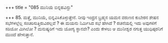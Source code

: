 +++
title = "085 ಮುನಿಯೆ ಬಿನ್ನಹವಿನ್ದು"

+++
85. ಮತ್ತೆ, ಮುನಿಯೆ, ಬಿನ್ನವಿಸಿಕೊಳ್ಳುತ್ತೇನೆ. ನೀವು ಇಂದ್ರನ ಬ್ರಹ್ಮನ ಯಮನ ವರುಣನ ಕುಬೇರನ ಶೇಷನ ಸಭೆಗಳಲ್ಲೆಲ್ಲ ಸಂಚರಿಸುತ್ತಿರುವಿರಲ್ಲವೆ ? ಈ ಮಯನು ನಿರ್ಮಿಸಿದ ಸಭೆ ಹೇಗಿದೆ ? ರಚನೆಯಲ್ಲಿ ಇದು ಅವುಗಳಿಗೆ ಸರಿಯೋ ಮಿಗಿಲೋ ? ಮನುಷ್ಯರಿಗೆ ಇದು ಯೋಗ್ಯ ಸ್ಥಾನವೇ? ಎಂದು ಕೇಳಲು ಆ ಮುನೀಶ್ವರ ನಗುತ್ತ ಯುಧಿಷ್ಠರನಿಗೆ ಮುಂದೆ ಹೇಳುತ್ತಾನೆ.